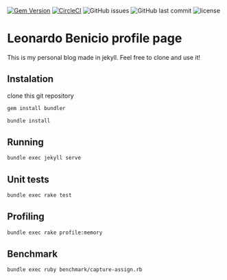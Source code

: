 [![Gem Version](https://img.shields.io/gem/v/jekyll.svg?style=flat-square)](https://rubygems.org)
[![CircleCI](https://img.shields.io/circleci/build/github/lbenicio/lbenicio.blog?style=flat-square)](https://circleci.com/gh/lbenicio/lbenicio.blog)
![GitHub issues](https://img.shields.io/github/issues-raw/lbenicio/lbenicio.blog?style=flat-square)
![GitHub last commit](https://img.shields.io/github/last-commit/lbenicio/lbenicio.blog?style=flat-square)
![license](https://img.shields.io/github/license/lbenicio/lbenicio.blog?style=flat-square)

# Leonardo Benicio profile page
This is my personal blog made in jekyll. Feel free to clone and use it!

## Instalation
clone this git repository

```bash
gem install bundler
```
```bash
bundle install
```

## Running
```bash
bundle exec jekyll serve
```

## Unit tests
```bash
bundle exec rake test
```

## Profiling
```bash
bundle exec rake profile:memory
```

## Benchmark
```bash
bundle exec ruby benchmark/capture-assign.rb
```
